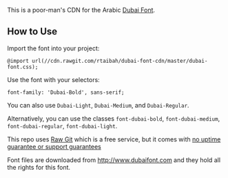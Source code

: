 This is a poor-man's CDN for the Arabic [Dubai Font](http://www.dubaifont.com/site?lang=en).

## How to Use
Import the font into your project:

	@import url(//cdn.rawgit.com/rtaibah/dubai-font-cdn/master/dubai-font.css);

Use the font with your selectors:

	font-family: 'Dubai-Bold', sans-serif;

You can also use ```Dubai-Light```, ```Dubai-Medium```, and ```Dubai-Regular```.

Alternatively, you can use the classes ```font-dubai-bold```, ```font-dubai-medium```, ```font-dubai-regular```, ```font-dubai-light```.

This repo uses [Raw Git](http://rawgit.com) which is a free service, but it comes with [no uptime guarantee or support guarantees](https://github.com/rgrove/rawgit/blob/master/FAQ.md#i-need-guaranteed-100-uptime-should-i-use-cdnrawgitcom) 


Font files are downloaded from http://www.dubaifont.com and they hold all the rights for this font.
